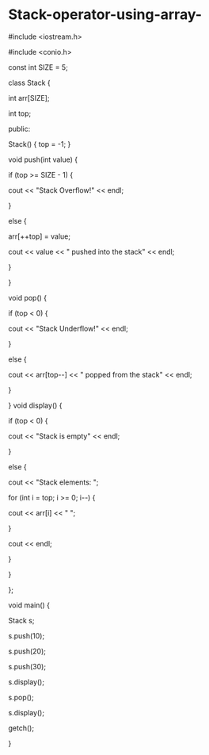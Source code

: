 # Stack-operator-using-array-
#include <iostream.h> 

#include <conio.h> 

const int SIZE = 5; 

class Stack { 

int arr[SIZE]; 

int top; 

public: 

Stack() { top = -1; } 

void push(int value) { 

if (top >= SIZE - 1) { 

cout << "Stack Overflow!" << endl; 

} 

else { 

arr[++top] = value; 

cout << value << " pushed into the stack" << endl; 

} 

} 

void pop() { 

if (top < 0) { 

cout << "Stack Underflow!" << endl; 

} 

else { 

cout << arr[top--] << " popped from the stack" << endl; 

} 

}
void display() { 

if (top < 0) { 

cout << "Stack is empty" << endl; 

} 

else { 

cout << "Stack elements: "; 

for (int i = top; i >= 0; i--) { 

cout << arr[i] << " "; 

} 

cout << endl; 

} 

} 

}; 

void main() { 

Stack s; 

s.push(10); 

s.push(20); 

s.push(30); 

s.display(); 

s.pop(); 

s.display(); 

getch(); 

}
